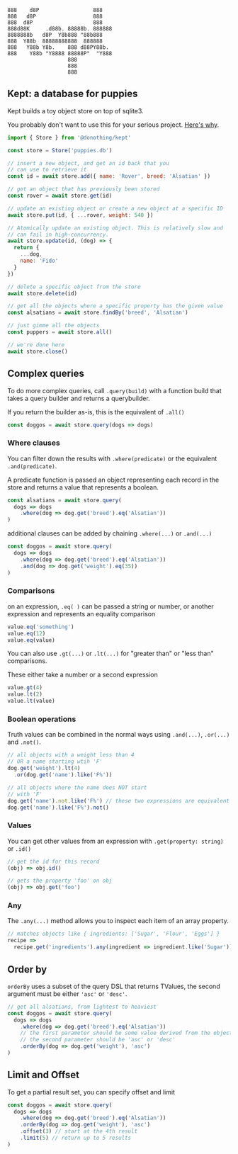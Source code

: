 ```
888    d8P                 888    
888   d8P                  888    
888  d8P                   888    
888d88K     .d88b. 88888b. 888888 
8888888b   d8P  Y8b888 "88b888    
888  Y88b  88888888888  888888    
888   Y88b Y8b.    888 d88PY88b.  
888    Y88b "Y8888 88888P"  "Y888 
                   888            
                   888            
                   888
```

## Kept: a database for puppies

Kept builds a toy object store on top of sqlite3.

You probably don't want to use this for your serious project. [Here's why](./doc/Why-not.md).

```javascript
import { Store } from '@donothing/kept'

const store = Store('puppies.db')

// insert a new object, and get an id back that you
// can use to retrieve it
const id = await store.add({ name: 'Rover', breed: 'Alsatian' })

// get an object that has previously been stored
const rover = await store.get(id)

// update an existing object or create a new object at a specific ID
await store.put(id, { ...rover, weight: 540 })

// Atomically update an existing object. This is relatively slow and
// can fail in high-concurrency.
await store.update(id, (dog) => {
  return {
    ...dog,
    name: 'Fido'
  }
})

// delete a specific object from the store
await store.delete(id)

// get all the objects where a specific property has the given value
const alsatians = await store.findBy('breed', 'Alsatian')

// just gimme all the objects
const puppers = await store.all()

// we're done here
await store.close()
```

## Complex queries

To do more complex queries, call `.query(build)` with a function build
that takes a query builder and returns a querybuilder.

If you return the builder as-is, this is the equivalent of `.all()`

```js
const doggos = await store.query(dogs => dogs)
```

### Where clauses

You can filter down the results with `.where(predicate)` or the
equivalent `.and(predicate)`.

A predicate function is passed an object representing each record in the store
and returns a value that represents a boolean.

```js
const alsatians = await store.query(
  dogs => dogs
    .where(dog => dog.get('breed').eq('Alsatian'))
)
```

additional clauses can be added by chaining `.where(...)` or `.and(...)`

```js
const doggos = await store.query(
  dogs => dogs
    .where(dog => dog.get('breed').eq('Alsatian'))
    .and(dog => dog.get('weight').eq(35))
)
```

### Comparisons

on an expression, `.eq( )` can be passed a string or number, or another expression
and represents an equality comparison

```js
value.eq('something')
value.eq(12)
value.eq(value)
```

You can also use `.gt(...)` or `.lt(...)` for "greater than" or "less than" comparisons.

These either take a number or a second expression

```js
value.gt(4)
value.lt(2)
value.lt(value)
```

### Boolean operations

Truth values can be combined in the normal ways using
`.and(...)`, `.or(...)` and `.not()`.

```js
// all objects with a weight less than 4
// OR a name starting wtih 'F'
dog.get('weight').lt(4)
  .or(dog.get('name').like('F%'))

// all objects where the name does NOT start
// with 'F'
dog.get('name').not.like('F%') // these two expressions are equivalent
dog.get('name').like('F%').not()
```

### Values

You can get other values from an expression with `.get(property: string)` or `.id()`

```js
// get the id for this record
(obj) => obj.id()

// gets the property 'foo' on obj
(obj) => obj.get('foo')
```

### Any

The `.any(...)` method allows you to inspect each item
of an array property.

```js
// matches objects like { ingredients: ['Sugar', 'Flour', 'Eggs'] }
recipe =>
  recipe.get('ingredients').any(ingredient => ingredient.like('Sugar'))
```

## Order by

`orderBy` uses a subset of the query DSL that returns TValues, the second argument must
be either `'asc'` or `'desc'`.

```js
// get all alsatians, from lightest to heaviest
const doggos = await store.query(
  dogs => dogs
    .where(dog => dog.get('breed').eq('Alsatian'))
    // the first parameter should be some value derived from the object
    // the second parameter should be 'asc' or 'desc'
    .orderBy(dog => dog.get('weight'), 'asc')
)
```

## Limit and Offset

To get a partial result set, you can specify offset and limit

```js
const doggos = await store.query(
  dogs => dogs
    .where(dog => dog.get('breed').eq('Alsatian'))
    .orderBy(dog => dog.get('weight'), 'asc')
    .offset(3) // start at the 4th result
    .limit(5) // return up to 5 results
)
```